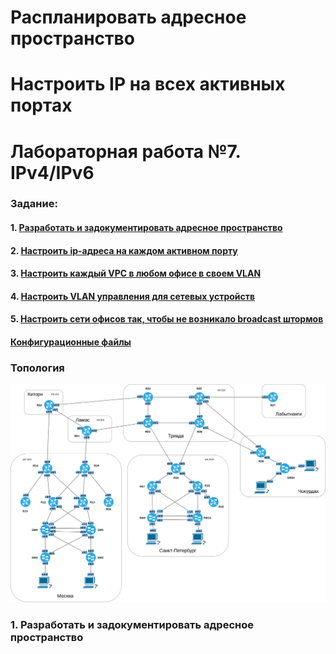 # Распланировать адресное пространство
# Настроить IP на всех активных портах
# Лабораторная работа №7. IPv4/IPv6

### Задание:
#### 1. [Разработать и задокументировать адресное пространство](README.md#1-разработать-и-задокументировать-адресное-пространство-1)
#### 2. [Настроить ip-адреса на каждом активном порту](README.md#настроить-ip-адреса-на-каждом-активном-порту-1)
#### 3. [Настроить каждый VPC в любом офисе в своем VLAN](README.md#настроить-каждый-vpc-в-любом-офисе-в-своем-vlan-1)
#### 4. [Настроить VLAN управления для сетевых устройств](README.md#настроить-vlan-управления-для-сетевых-устройств-1)
#### 5. [Настроить сети офисов так, чтобы не возникало broadcast штормов](README.md#настроить-сети-офисов-так-чтобы-не-возникало-broadcast-штормов-1)


#### [Конфигурационные файлы](README.md#конфигурационные-файлы-здесь)


### Топология

![network_draw.io](network_draw.io.png)

### 1. Разработать и задокументировать адресное пространство


